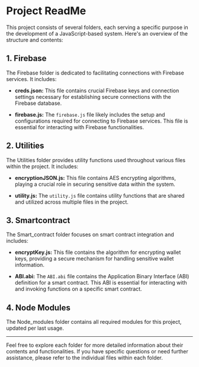 # Project ReadMe

This project consists of several folders, each serving a specific purpose in the development of a JavaScript-based system. Here's an overview of the structure and contents:

## 1. Firebase

The Firebase folder is dedicated to facilitating connections with Firebase services. It includes:

- **creds.json:** This file contains crucial Firebase keys and connection settings necessary for establishing secure connections with the Firebase database.

- **firebase.js:** The `firebase.js` file likely includes the setup and configurations required for connecting to Firebase services. This file is essential for interacting with Firebase functionalities.

## 2. Utilities

The Utilities folder provides utility functions used throughout various files within the project. It includes:

- **encryptionJSON.js:** This file contains AES encrypting algorithms, playing a crucial role in securing sensitive data within the system.

- **utility.js:** The `utility.js` file contains utility functions that are shared and utilized across multiple files in the project.

## 3. Smartcontract

The Smart_contract folder focuses on smart contract integration and includes:

- **encryptKey.js:** This file contains the algorithm for encrypting wallet keys, providing a secure mechanism for handling sensitive wallet information.

- **ABI.abi:** The `ABI.abi` file contains the Application Binary Interface (ABI) definition for a smart contract. This ABI is essential for interacting with and invoking functions on a specific smart contract.

## 4. Node Modules

The Node_modules folder contains all required modules for this project, updated per last usage.

---

Feel free to explore each folder for more detailed information about their contents and functionalities. If you have specific questions or need further assistance, please refer to the individual files within each folder.
